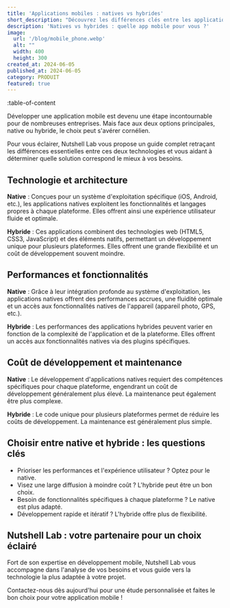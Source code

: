 ```yaml
---
title: 'Applications mobiles : natives vs hybrides'
short_description: "Découvrez les différences clés entre les applications natives et hybrides pour choisir la solution adaptée à vos besoins. Contactez Nutshell Lab pour une analyse personnalisée et un développement sur-mesure de votre application mobile !"
description: 'Natives vs hybrides : quelle app mobile pour vous ?'
image:
  url: '/blog/mobile_phone.webp'
  alt: ""
  width: 400
  height: 300
created_at: 2024-06-05
published_at: 2024-06-05
category: PRODUIT
featured: true
---
```


:table-of-content

Développer une application mobile est devenu une étape incontournable pour de nombreuses entreprises. Mais face aux deux options principales, native ou hybride, le choix peut s'avérer cornélien.

Pour vous éclairer, Nutshell Lab vous propose un guide complet retraçant les différences essentielles entre ces deux technologies et vous aidant à déterminer quelle solution correspond le mieux à vos besoins.

## Technologie et architecture

**Native** : Conçues pour un système d'exploitation spécifique (iOS, Android, etc.), les applications natives exploitent les fonctionnalités et langages propres à chaque plateforme. Elles offrent ainsi une expérience utilisateur fluide et optimale.

**Hybride** : Ces applications combinent des technologies web (HTML5, CSS3, JavaScript) et des éléments natifs, permettant un développement unique pour plusieurs plateformes. Elles offrent une grande flexibilité et un coût de développement souvent moindre.

## Performances et fonctionnalités

**Native** : Grâce à leur intégration profonde au système d'exploitation, les applications natives offrent des performances accrues, une fluidité optimale et un accès aux fonctionnalités natives de l'appareil (appareil photo, GPS, etc.).

**Hybride** : Les performances des applications hybrides peuvent varier en fonction de la complexité de l'application et de la plateforme. Elles offrent un accès aux fonctionnalités natives via des plugins spécifiques.

## Coût de développement et maintenance

**Native** : Le développement d'applications natives requiert des compétences spécifiques pour chaque plateforme, engendrant un coût de développement généralement plus élevé. La maintenance peut également être plus complexe.

**Hybride** : Le code unique pour plusieurs plateformes permet de réduire les coûts de développement. La maintenance est généralement plus simple.

## Choisir entre native et hybride : les questions clés

 + Prioriser les performances et l'expérience utilisateur ? Optez pour le native.
 + Visez une large diffusion à moindre coût ? L'hybride peut être un bon choix.
 + Besoin de fonctionnalités spécifiques à chaque plateforme ? Le native est plus adapté.
 + Développement rapide et itératif ? L'hybride offre plus de flexibilité.

## Nutshell Lab : votre partenaire pour un choix éclairé

Fort de son expertise en développement mobile, Nutshell Lab vous accompagne dans l'analyse de vos besoins et vous guide vers la technologie la plus adaptée à votre projet.

Contactez-nous dès aujourd'hui pour une étude personnalisée et faites le bon choix pour votre application mobile !

